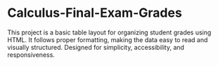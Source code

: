 # Calculus-Final-Exam-Grades
This project is a basic table layout for organizing student grades using HTML. It follows proper formatting, making the data easy to read and visually structured. Designed for simplicity, accessibility, and responsiveness.
